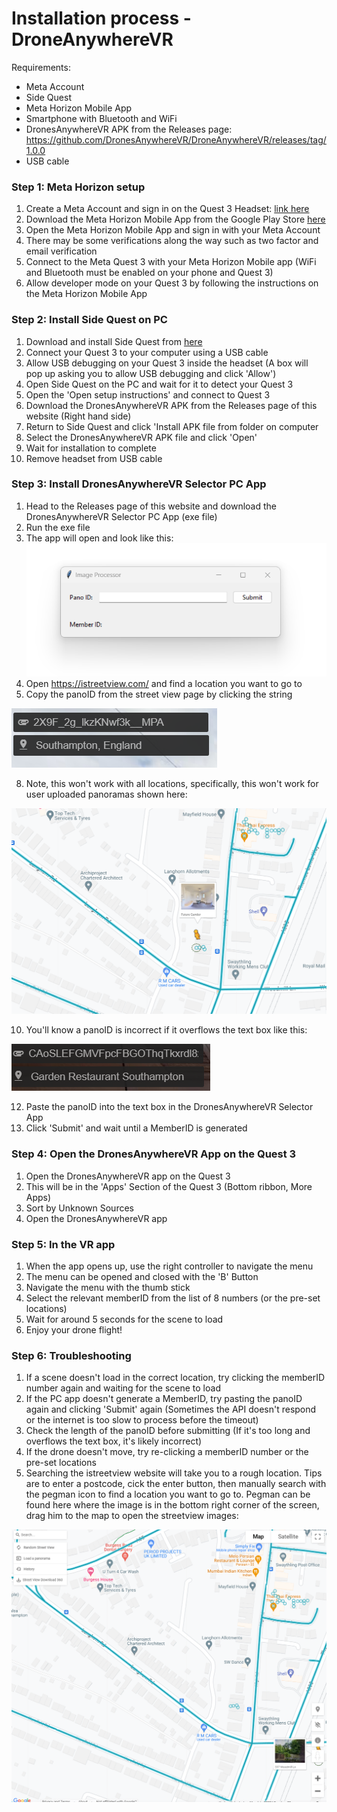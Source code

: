 # Installation process - DroneAnywhereVR

Requirements:

- Meta Account
- Side Quest
- Meta Horizon Mobile App
- Smartphone with Bluetooth and WiFi
- DronesAnywhereVR APK from the Releases page: https://github.com/DronesAnywhereVR/DroneAnywhereVR/releases/tag/1.0.0
- USB cable


### Step 1: Meta Horizon setup

1. Create a Meta Account and sign in on the Quest 3 Headset: [link here](https://www.meta.com/en-gb/help/quest/articles/accounts/account-settings-and-management/set-up-meta-account-meta-quest/)
2. Download the Meta Horizon Mobile App from the Google Play Store [here](https://play.google.com/store/apps/details/Oculus?id=com.oculus.twilight&hl=en-US)
3. Open the Meta Horizon Mobile App and sign in with your Meta Account
4. There may be some verifications along the way such as two factor and email verification
5. Connect to the Meta Quest 3 with your Meta Horizon Mobile app (WiFi and Bluetooth must be enabled on your phone and Quest 3)
6. Allow developer mode on your Quest 3 by following the instructions on the Meta Horizon Mobile App

### Step 2: Install Side Quest on PC

1. Download and install Side Quest from [here](https://sidequestvr.com/#/download)
2. Connect your Quest 3 to your computer using a USB cable
3. Allow USB debugging on your Quest 3 inside the headset (A box will pop up asking you to allow USB debugging and click 'Allow')
4. Open Side Quest on the PC and wait for it to detect your Quest 3
5. Open the 'Open setup instructions' and connect to Quest 3
6. Download the DronesAnywhereVR APK from the Releases page of this website (Right hand side)
7. Return to Side Quest and click 'Install APK file from folder on computer
8. Select the DronesAnywhereVR APK file and click 'Open'
9. Wait for installation to complete
10. Remove headset from USB cable


### Step 3: Install DronesAnywhereVR Selector PC App

1. Head to the Releases page of this website and download the DronesAnywhereVR Selector PC App (exe file)
2. Run the exe file
3. The app will open and look like this:
![a](img.png)
5. Open https://istreetview.com/ and find a location you want to go to
6. Copy the panoID from the street view page by clicking the string

![a](valid.png)

8. Note, this won't work with all locations, specifically, this won't work for user uploaded panoramas shown here:

![a](invalid.png)

10. You'll know a panoID is incorrect if it overflows the text box like this:

![a](overflow.png)

12. Paste the panoID into the text box in the DronesAnywhereVR Selector App
13. Click 'Submit' and wait until a MemberID is generated

### Step 4: Open the DronesAnywhereVR App on the Quest 3

1. Open the DronesAnywhereVR app on the Quest 3
2. This will be in the 'Apps' Section of the Quest 3 (Bottom ribbon, More Apps)
3. Sort by Unknown Sources
4. Open the DronesAnywhereVR app

### Step 5: In the VR app

1. When the app opens up, use the right controller to navigate the menu
2. The menu can be opened and closed with the 'B' Button
3. Navigate the menu with the thumb stick
4. Select the relevant memberID from the list of 8 numbers (or the pre-set locations)
5. Wait for around 5 seconds for the scene to load
6. Enjoy your drone flight!

### Step 6: Troubleshooting

1. If a scene doesn't load in the correct location, try clicking the memberID number again and waiting for the scene to load
2. If the PC app doesn't generate a MemberID, try pasting the panoID again and clicking 'Submit' again (Sometimes the API doesn't respond or the internet is too slow to process before the timeout)
3. Check the length of the panoID before submitting (If it's too long and overflows the text box, it's likely incorrect)
4. If the drone doesn't move, try re-clicking a memberID number or the pre-set locations
5. Searching the istreetview website will take you to a rough location. Tips are to enter a postcode, cick the enter button, then manually search with the pegman icon to find a location you want to go to. Pegman can be found here where the image is in the bottom right corner of the screen, drag him to the map to open the streetview images:

![a](pegman.png)
